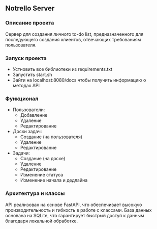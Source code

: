 ## Notrello Server

### Описание проекта

Сервер для создания личного to-do list, предназначенного для последующего создания клиентов,  отвечающих требованиям пользователя.

### Запуск проекта

+ Устновить все библиотеки из requirements.txt
+ Запустить start.sh
+ Зайти на localhost:8080/docs чтобы получить информацию о методах API

### Функционал

 - Пользователи:
     - Добавление
     - Удаление
     - Редактирование
 - Доски задач:
     - Создание (на пользователя)
     - Удаление
     - Редактирование
 - Задачи:
     - Создание (на доске)
     - Удаление
     - Редактирование
     - Изменение статуса
     - Изменение начала и дедлайна

### Архитектура и классы

API реализован на основе FastAPI, что обеспечивает высокую производительность и гибкость в работе с классами. База данных основана на SQLite, что гарантирует быстрый доступ к данным благодаря локальной обработке.
